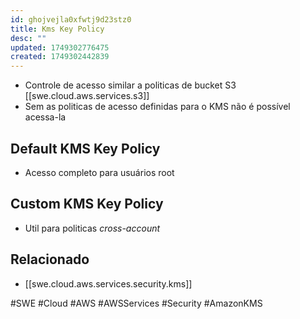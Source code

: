 ```yaml
---
id: ghojvejla0xfwtj9d23stz0
title: Kms Key Policy
desc: ""
updated: 1749302776475
created: 1749302442839
---
```


- Controle de acesso similar a politicas de bucket S3 [[swe.cloud.aws.services.s3]]
- Sem as politicas de acesso definidas para o KMS não é possível acessa-la

## Default KMS Key Policy

- Acesso completo para usuários root

## Custom KMS Key Policy

- Util para politicas _cross-account_

## Relacionado

- [[swe.cloud.aws.services.security.kms]]

#SWE #Cloud #AWS #AWSServices #Security #AmazonKMS
